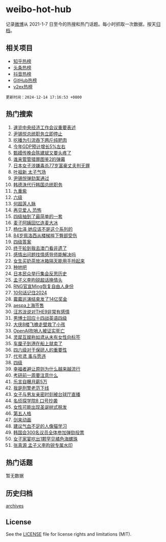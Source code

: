 # weibo-hot-hub

记录[微博](https://www.weibo.com)从 2021-1-7 日至今的热搜和热门话题。每小时抓取一次数据，按天[归档](archives)。

## 相关项目

- [知乎热榜](https://github.com/lonnyzhang423/zhihu-hot-hub)
- [头条热榜](https://github.com/lonnyzhang423/toutiao-hot-hub)
- [抖音热榜](https://github.com/lonnyzhang423/douyin-hot-hub)
- [GitHub热榜](https://github.com/lonnyzhang423/github-hot-hub)
- [v2ex热榜](https://github.com/lonnyzhang423/v2ex-hot-hub)


`更新时间：2024-12-14 17:16:53 +0800`

## 热门搜索

1. [速览中央经济工作会议重要表述](https://m.weibo.cn/search?containerid=100103type%3D1%26t%3D10%26q%3D%23%E9%80%9F%E8%A7%88%E4%B8%AD%E5%A4%AE%E7%BB%8F%E6%B5%8E%E5%B7%A5%E4%BD%9C%E4%BC%9A%E8%AE%AE%E9%87%8D%E8%A6%81%E8%A1%A8%E8%BF%B0%23&stream_entry_id=51&isnewpage=1&extparam=seat%3D1%26filter_type%3Drealtimehot%26stream_entry_id%3D51%26c_type%3D51%26dgr%3D0%26pos%3D0%26cate%3D10103%26q%3D%2523%25E9%2580%259F%25E8%25A7%2588%25E4%25B8%25AD%25E5%25A4%25AE%25E7%25BB%258F%25E6%25B5%258E%25E5%25B7%25A5%25E4%25BD%259C%25E4%25BC%259A%25E8%25AE%25AE%25E9%2587%258D%25E8%25A6%2581%25E8%25A1%25A8%25E8%25BF%25B0%2523%26display_time%3D1734167812%26pre_seqid%3D173416781209002164004105)
1. [尹锡悦总统职务立即停止](https://m.weibo.cn/search?containerid=100103type%3D1%26t%3D10%26q%3D%23%E5%B0%B9%E9%94%A1%E6%82%A6%E6%80%BB%E7%BB%9F%E8%81%8C%E5%8A%A1%E7%AB%8B%E5%8D%B3%E5%81%9C%E6%AD%A2%23&stream_entry_id=31&isnewpage=1&extparam=seat%3D1%26band_rank%3D1%26c_type%3D31%26dgr%3D0%26pos%3D0%26cate%3D5001%26stream_entry_id%3D31%26realpos%3D1%26q%3D%2523%25E5%25B0%25B9%25E9%2594%25A1%25E6%2582%25A6%25E6%2580%25BB%25E7%25BB%259F%25E8%2581%258C%25E5%258A%25A1%25E7%25AB%258B%25E5%258D%25B3%25E5%2581%259C%25E6%25AD%25A2%2523%26lcate%3D5001%26filter_type%3Drealtimehot%26flag%3D1%26display_time%3D1734167812%26pre_seqid%3D173416781209002164004105)
1. [吃播为引流吞下两斤纯肥肉](https://m.weibo.cn/search?containerid=100103type%3D1%26t%3D10%26q%3D%23%E5%90%83%E6%92%AD%E4%B8%BA%E5%BC%95%E6%B5%81%E5%90%9E%E4%B8%8B%E4%B8%A4%E6%96%A4%E7%BA%AF%E8%82%A5%E8%82%89%23&stream_entry_id=31&isnewpage=1&extparam=seat%3D1%26band_rank%3D2%26c_type%3D31%26dgr%3D0%26pos%3D1%26cate%3D5001%26stream_entry_id%3D31%26realpos%3D2%26q%3D%2523%25E5%2590%2583%25E6%2592%25AD%25E4%25B8%25BA%25E5%25BC%2595%25E6%25B5%2581%25E5%2590%259E%25E4%25B8%258B%25E4%25B8%25A4%25E6%2596%25A4%25E7%25BA%25AF%25E8%2582%25A5%25E8%2582%2589%2523%26lcate%3D5001%26filter_type%3Drealtimehot%26flag%3D2%26display_time%3D1734167812%26pre_seqid%3D173416781209002164004105)
1. [今年GDP预计增长5%左右](https://m.weibo.cn/search?containerid=100103type%3D1%26t%3D10%26q%3D%23%E4%BB%8A%E5%B9%B4GDP%E9%A2%84%E8%AE%A1%E5%A2%9E%E9%95%BF5%25%E5%B7%A6%E5%8F%B3%23&stream_entry_id=31&isnewpage=1&extparam=seat%3D1%26band_rank%3D3%26c_type%3D31%26dgr%3D0%26pos%3D2%26cate%3D5001%26stream_entry_id%3D31%26realpos%3D3%26q%3D%2523%25E4%25BB%258A%25E5%25B9%25B4GDP%25E9%25A2%2584%25E8%25AE%25A1%25E5%25A2%259E%25E9%2595%25BF5%2525%25E5%25B7%25A6%25E5%258F%25B3%2523%26lcate%3D5001%26filter_type%3Drealtimehot%26flag%3D1%26display_time%3D1734167812%26pre_seqid%3D173416781209002164004105)
1. [甄嬛传晚会陈建斌又要头疼了](https://m.weibo.cn/search?containerid=100103type%3D1%26t%3D10%26q%3D%E7%94%84%E5%AC%9B%E4%BC%A0%E6%99%9A%E4%BC%9A%E9%99%88%E5%BB%BA%E6%96%8C%E5%8F%88%E8%A6%81%E5%A4%B4%E7%96%BC%E4%BA%86&stream_entry_id=31&isnewpage=1&extparam=seat%3D1%26band_rank%3D4%26c_type%3D31%26dgr%3D0%26pos%3D3%26cate%3D5001%26stream_entry_id%3D31%26realpos%3D4%26q%3D%25E7%2594%2584%25E5%25AC%259B%25E4%25BC%25A0%25E6%2599%259A%25E4%25BC%259A%25E9%2599%2588%25E5%25BB%25BA%25E6%2596%258C%25E5%258F%2588%25E8%25A6%2581%25E5%25A4%25B4%25E7%2596%25BC%25E4%25BA%2586%26lcate%3D5001%26filter_type%3Drealtimehot%26flag%3D1%26display_time%3D1734167812%26pre_seqid%3D173416781209002164004105)
1. [谁来管管猎罪图鉴2的弹幕](https://m.weibo.cn/search?containerid=100103type%3D1%26t%3D10%26q%3D%E8%B0%81%E6%9D%A5%E7%AE%A1%E7%AE%A1%E7%8C%8E%E7%BD%AA%E5%9B%BE%E9%89%B42%E7%9A%84%E5%BC%B9%E5%B9%95&stream_entry_id=31&isnewpage=1&extparam=seat%3D1%26band_rank%3D5%26c_type%3D31%26dgr%3D0%26pos%3D4%26cate%3D5001%26stream_entry_id%3D31%26realpos%3D5%26q%3D%25E8%25B0%2581%25E6%259D%25A5%25E7%25AE%25A1%25E7%25AE%25A1%25E7%258C%258E%25E7%25BD%25AA%25E5%259B%25BE%25E9%2589%25B42%25E7%259A%2584%25E5%25BC%25B9%25E5%25B9%2595%26lcate%3D5001%26filter_type%3Drealtimehot%26flag%3D0%26display_time%3D1734167812%26pre_seqid%3D173416781209002164004105)
1. [日本女子涉嫌毒杀77岁富豪丈夫判无罪](https://m.weibo.cn/search?containerid=100103type%3D1%26t%3D10%26q%3D%23%E6%97%A5%E6%9C%AC%E5%A5%B3%E5%AD%90%E6%B6%89%E5%AB%8C%E6%AF%92%E6%9D%8077%E5%B2%81%E5%AF%8C%E8%B1%AA%E4%B8%88%E5%A4%AB%E5%88%A4%E6%97%A0%E7%BD%AA%23&stream_entry_id=31&isnewpage=1&extparam=seat%3D1%26band_rank%3D6%26c_type%3D31%26dgr%3D0%26pos%3D5%26cate%3D5001%26stream_entry_id%3D31%26realpos%3D6%26q%3D%2523%25E6%2597%25A5%25E6%259C%25AC%25E5%25A5%25B3%25E5%25AD%2590%25E6%25B6%2589%25E5%25AB%258C%25E6%25AF%2592%25E6%259D%258077%25E5%25B2%2581%25E5%25AF%258C%25E8%25B1%25AA%25E4%25B8%2588%25E5%25A4%25AB%25E5%2588%25A4%25E6%2597%25A0%25E7%25BD%25AA%2523%26lcate%3D5001%26filter_type%3Drealtimehot%26flag%3D0%26display_time%3D1734167812%26pre_seqid%3D173416781209002164004105)
1. [叶祖新 太子气场](https://m.weibo.cn/search?containerid=100103type%3D1%26t%3D10%26q%3D%E5%8F%B6%E7%A5%96%E6%96%B0+%E5%A4%AA%E5%AD%90%E6%B0%94%E5%9C%BA&stream_entry_id=31&isnewpage=1&extparam=seat%3D1%26band_rank%3D7%26c_type%3D31%26dgr%3D0%26pos%3D6%26cate%3D5001%26stream_entry_id%3D31%26realpos%3D7%26q%3D%25E5%258F%25B6%25E7%25A5%2596%25E6%2596%25B0%2520%25E5%25A4%25AA%25E5%25AD%2590%25E6%25B0%2594%25E5%259C%25BA%26lcate%3D5001%26filter_type%3Drealtimehot%26flag%3D1%26display_time%3D1734167812%26pre_seqid%3D173416781209002164004105)
1. [尹锡悦弹劾案通过](https://m.weibo.cn/search?containerid=100103type%3D1%26t%3D10%26q%3D%23%E5%B0%B9%E9%94%A1%E6%82%A6%E5%BC%B9%E5%8A%BE%E6%A1%88%E9%80%9A%E8%BF%87%23&stream_entry_id=31&isnewpage=1&extparam=seat%3D1%26band_rank%3D8%26c_type%3D31%26dgr%3D0%26pos%3D7%26cate%3D5001%26stream_entry_id%3D31%26realpos%3D8%26q%3D%2523%25E5%25B0%25B9%25E9%2594%25A1%25E6%2582%25A6%25E5%25BC%25B9%25E5%258A%25BE%25E6%25A1%2588%25E9%2580%259A%25E8%25BF%2587%2523%26lcate%3D5001%26filter_type%3Drealtimehot%26flag%3D1%26display_time%3D1734167812%26pre_seqid%3D173416781209002164004105)
1. [韩德洙代行韩国总统职务](https://m.weibo.cn/search?containerid=100103type%3D1%26t%3D10%26q%3D%23%E9%9F%A9%E5%BE%B7%E6%B4%99%E4%BB%A3%E8%A1%8C%E9%9F%A9%E5%9B%BD%E6%80%BB%E7%BB%9F%E8%81%8C%E5%8A%A1%23&stream_entry_id=31&isnewpage=1&extparam=seat%3D1%26band_rank%3D9%26c_type%3D31%26dgr%3D0%26pos%3D8%26cate%3D5001%26stream_entry_id%3D31%26realpos%3D9%26q%3D%2523%25E9%259F%25A9%25E5%25BE%25B7%25E6%25B4%2599%25E4%25BB%25A3%25E8%25A1%258C%25E9%259F%25A9%25E5%259B%25BD%25E6%2580%25BB%25E7%25BB%259F%25E8%2581%258C%25E5%258A%25A1%2523%26lcate%3D5001%26filter_type%3Drealtimehot%26flag%3D1%26display_time%3D1734167812%26pre_seqid%3D173416781209002164004105)
1. [九重紫](https://m.weibo.cn/search?containerid=100103type%3D1%26t%3D10%26q%3D%E4%B9%9D%E9%87%8D%E7%B4%AB&stream_entry_id=31&isnewpage=1&extparam=seat%3D1%26band_rank%3D10%26c_type%3D31%26dgr%3D0%26pos%3D9%26cate%3D5001%26stream_entry_id%3D31%26realpos%3D10%26q%3D%25E4%25B9%259D%25E9%2587%258D%25E7%25B4%25AB%26lcate%3D5001%26filter_type%3Drealtimehot%26flag%3D1%26display_time%3D1734167812%26pre_seqid%3D173416781209002164004105)
1. [六级](https://m.weibo.cn/search?containerid=100103type%3D1%26t%3D10%26q%3D%E5%85%AD%E7%BA%A7&stream_entry_id=31&isnewpage=1&extparam=seat%3D1%26band_rank%3D11%26c_type%3D31%26dgr%3D0%26pos%3D10%26cate%3D5001%26stream_entry_id%3D31%26realpos%3D11%26q%3D%25E5%2585%25AD%25E7%25BA%25A7%26lcate%3D5001%26filter_type%3Drealtimehot%26flag%3D0%26display_time%3D1734167812%26pre_seqid%3D173416781209002164004105)
1. [何超莲人脉](https://m.weibo.cn/search?containerid=100103type%3D1%26t%3D10%26q%3D%23%E4%BD%95%E8%B6%85%E8%8E%B2%E4%BA%BA%E8%84%89%23&stream_entry_id=31&isnewpage=1&extparam=seat%3D1%26band_rank%3D12%26c_type%3D31%26dgr%3D0%26pos%3D11%26cate%3D5001%26stream_entry_id%3D31%26realpos%3D12%26q%3D%2523%25E4%25BD%2595%25E8%25B6%2585%25E8%258E%25B2%25E4%25BA%25BA%25E8%2584%2589%2523%26lcate%3D5001%26filter_type%3Drealtimehot%26flag%3D1%26display_time%3D1734167812%26pre_seqid%3D173416781209002164004105)
1. [再见爱人 恐怖](https://m.weibo.cn/search?containerid=100103type%3D1%26t%3D10%26q%3D%E5%86%8D%E8%A7%81%E7%88%B1%E4%BA%BA+%E6%81%90%E6%80%96&stream_entry_id=31&isnewpage=1&extparam=seat%3D1%26band_rank%3D13%26c_type%3D31%26dgr%3D0%26pos%3D12%26cate%3D5001%26stream_entry_id%3D31%26realpos%3D13%26q%3D%25E5%2586%258D%25E8%25A7%2581%25E7%2588%25B1%25E4%25BA%25BA%2520%25E6%2581%2590%25E6%2580%2596%26lcate%3D5001%26filter_type%3Drealtimehot%26flag%3D2%26display_time%3D1734167812%26pre_seqid%3D173416781209002164004105)
1. [四级抽到了最简单的一套](https://m.weibo.cn/search?containerid=100103type%3D1%26t%3D10%26q%3D%23%E5%9B%9B%E7%BA%A7%E6%8A%BD%E5%88%B0%E4%BA%86%E6%9C%80%E7%AE%80%E5%8D%95%E7%9A%84%E4%B8%80%E5%A5%97%23&stream_entry_id=31&isnewpage=1&extparam=seat%3D1%26band_rank%3D14%26c_type%3D31%26dgr%3D0%26pos%3D13%26cate%3D5001%26stream_entry_id%3D31%26realpos%3D14%26q%3D%2523%25E5%259B%259B%25E7%25BA%25A7%25E6%258A%25BD%25E5%2588%25B0%25E4%25BA%2586%25E6%259C%2580%25E7%25AE%2580%25E5%258D%2595%25E7%259A%2584%25E4%25B8%2580%25E5%25A5%2597%2523%26lcate%3D5001%26filter_type%3Drealtimehot%26flag%3D0%26display_time%3D1734167812%26pre_seqid%3D173416781209002164004105)
1. [麦子阿姨回忆连麦大冰](https://m.weibo.cn/search?containerid=100103type%3D1%26t%3D10%26q%3D%23%E9%BA%A6%E5%AD%90%E9%98%BF%E5%A7%A8%E5%9B%9E%E5%BF%86%E8%BF%9E%E9%BA%A6%E5%A4%A7%E5%86%B0%23&stream_entry_id=31&isnewpage=1&extparam=seat%3D1%26band_rank%3D15%26c_type%3D31%26dgr%3D0%26pos%3D14%26cate%3D5001%26stream_entry_id%3D31%26realpos%3D15%26q%3D%2523%25E9%25BA%25A6%25E5%25AD%2590%25E9%2598%25BF%25E5%25A7%25A8%25E5%259B%259E%25E5%25BF%2586%25E8%25BF%259E%25E9%25BA%25A6%25E5%25A4%25A7%25E5%2586%25B0%2523%26lcate%3D5001%26filter_type%3Drealtimehot%26flag%3D1%26display_time%3D1734167812%26pre_seqid%3D173416781209002164004105)
1. [杨仕泽 她应该不是这个系列的](https://m.weibo.cn/search?containerid=100103type%3D1%26t%3D10%26q%3D%E6%9D%A8%E4%BB%95%E6%B3%BD+%E5%A5%B9%E5%BA%94%E8%AF%A5%E4%B8%8D%E6%98%AF%E8%BF%99%E4%B8%AA%E7%B3%BB%E5%88%97%E7%9A%84&stream_entry_id=31&isnewpage=1&extparam=seat%3D1%26band_rank%3D16%26c_type%3D31%26dgr%3D0%26pos%3D15%26cate%3D5001%26stream_entry_id%3D31%26realpos%3D16%26q%3D%25E6%259D%25A8%25E4%25BB%2595%25E6%25B3%25BD%2520%25E5%25A5%25B9%25E5%25BA%2594%25E8%25AF%25A5%25E4%25B8%258D%25E6%2598%25AF%25E8%25BF%2599%25E4%25B8%25AA%25E7%25B3%25BB%25E5%2588%2597%25E7%259A%2584%26lcate%3D5001%26filter_type%3Drealtimehot%26flag%3D1%26display_time%3D1734167812%26pre_seqid%3D173416781209002164004105)
1. [84岁佩洛西从楼梯摔下臀部受伤](https://m.weibo.cn/search?containerid=100103type%3D1%26t%3D10%26q%3D%2384%E5%B2%81%E4%BD%A9%E6%B4%9B%E8%A5%BF%E4%BB%8E%E6%A5%BC%E6%A2%AF%E6%91%94%E4%B8%8B%E8%87%80%E9%83%A8%E5%8F%97%E4%BC%A4%23&stream_entry_id=31&isnewpage=1&extparam=seat%3D1%26band_rank%3D17%26c_type%3D31%26dgr%3D0%26pos%3D16%26cate%3D5001%26stream_entry_id%3D31%26realpos%3D17%26q%3D%252384%25E5%25B2%2581%25E4%25BD%25A9%25E6%25B4%259B%25E8%25A5%25BF%25E4%25BB%258E%25E6%25A5%25BC%25E6%25A2%25AF%25E6%2591%2594%25E4%25B8%258B%25E8%2587%2580%25E9%2583%25A8%25E5%258F%2597%25E4%25BC%25A4%2523%26lcate%3D5001%26filter_type%3Drealtimehot%26flag%3D2%26display_time%3D1734167812%26pre_seqid%3D173416781209002164004105)
1. [四级答案](https://m.weibo.cn/search?containerid=100103type%3D1%26t%3D10%26q%3D%E5%9B%9B%E7%BA%A7%E7%AD%94%E6%A1%88&stream_entry_id=31&isnewpage=1&extparam=seat%3D1%26band_rank%3D18%26c_type%3D31%26dgr%3D0%26pos%3D17%26cate%3D5001%26stream_entry_id%3D31%26realpos%3D18%26q%3D%25E5%259B%259B%25E7%25BA%25A7%25E7%25AD%2594%25E6%25A1%2588%26lcate%3D5001%26filter_type%3Drealtimehot%26flag%3D0%26display_time%3D1734167812%26pre_seqid%3D173416781209002164004105)
1. [终于轮到我去澳门看非遗了](https://m.weibo.cn/search?containerid=100103type%3D1%26t%3D10%26q%3D%23%E7%BB%88%E4%BA%8E%E8%BD%AE%E5%88%B0%E6%88%91%E5%8E%BB%E6%BE%B3%E9%97%A8%E7%9C%8B%E9%9D%9E%E9%81%97%E4%BA%86%23&stream_entry_id=31&isnewpage=1&extparam=seat%3D1%26band_rank%3D19%26c_type%3D31%26dgr%3D0%26pos%3D18%26cate%3D5001%26stream_entry_id%3D31%26flag%3D0%26q%3D%2523%25E7%25BB%2588%25E4%25BA%258E%25E8%25BD%25AE%25E5%2588%25B0%25E6%2588%2591%25E5%258E%25BB%25E6%25BE%25B3%25E9%2597%25A8%25E7%259C%258B%25E9%259D%259E%25E9%2581%2597%25E4%25BA%2586%2523%26filter_type%3Drealtimehot%26lcate%3D5001%26adid%3D268028%26realpos%3D19%26display_time%3D1734167812%26pre_seqid%3D173416781209002164004105)
1. [感情出问题找情感导师能解决吗](https://m.weibo.cn/search?containerid=100103type%3D1%26t%3D10%26q%3D%23%E6%84%9F%E6%83%85%E5%87%BA%E9%97%AE%E9%A2%98%E6%89%BE%E6%83%85%E6%84%9F%E5%AF%BC%E5%B8%88%E8%83%BD%E8%A7%A3%E5%86%B3%E5%90%97%23&stream_entry_id=31&isnewpage=1&extparam=seat%3D1%26band_rank%3D20%26c_type%3D31%26dgr%3D0%26pos%3D19%26cate%3D5001%26stream_entry_id%3D31%26realpos%3D20%26q%3D%2523%25E6%2584%259F%25E6%2583%2585%25E5%2587%25BA%25E9%2597%25AE%25E9%25A2%2598%25E6%2589%25BE%25E6%2583%2585%25E6%2584%259F%25E5%25AF%25BC%25E5%25B8%2588%25E8%2583%25BD%25E8%25A7%25A3%25E5%2586%25B3%25E5%2590%2597%2523%26lcate%3D5001%26filter_type%3Drealtimehot%26flag%3D1%26display_time%3D1734167812%26pre_seqid%3D173416781209002164004105)
1. [女生买奶茶放冰箱隔天能用手拎起来](https://m.weibo.cn/search?containerid=100103type%3D1%26t%3D10%26q%3D%23%E5%A5%B3%E7%94%9F%E4%B9%B0%E5%A5%B6%E8%8C%B6%E6%94%BE%E5%86%B0%E7%AE%B1%E9%9A%94%E5%A4%A9%E8%83%BD%E7%94%A8%E6%89%8B%E6%8B%8E%E8%B5%B7%E6%9D%A5%23&stream_entry_id=31&isnewpage=1&extparam=seat%3D1%26band_rank%3D21%26c_type%3D31%26dgr%3D0%26pos%3D20%26cate%3D5001%26stream_entry_id%3D31%26realpos%3D21%26q%3D%2523%25E5%25A5%25B3%25E7%2594%259F%25E4%25B9%25B0%25E5%25A5%25B6%25E8%258C%25B6%25E6%2594%25BE%25E5%2586%25B0%25E7%25AE%25B1%25E9%259A%2594%25E5%25A4%25A9%25E8%2583%25BD%25E7%2594%25A8%25E6%2589%258B%25E6%258B%258E%25E8%25B5%25B7%25E6%259D%25A5%2523%26lcate%3D5001%26filter_type%3Drealtimehot%26flag%3D1%26display_time%3D1734167812%26pre_seqid%3D173416781209002164004105)
1. [种地吧](https://m.weibo.cn/search?containerid=100103type%3D1%26t%3D10%26q%3D%E7%A7%8D%E5%9C%B0%E5%90%A7&stream_entry_id=31&isnewpage=1&extparam=seat%3D1%26band_rank%3D22%26c_type%3D31%26dgr%3D0%26pos%3D21%26cate%3D5001%26stream_entry_id%3D31%26realpos%3D22%26q%3D%25E7%25A7%258D%25E5%259C%25B0%25E5%2590%25A7%26lcate%3D5001%26filter_type%3Drealtimehot%26flag%3D0%26display_time%3D1734167812%26pre_seqid%3D173416781209002164004105)
1. [日本民众举行集会反思历史](https://m.weibo.cn/search?containerid=100103type%3D1%26t%3D10%26q%3D%23%E6%97%A5%E6%9C%AC%E6%B0%91%E4%BC%97%E4%B8%BE%E8%A1%8C%E9%9B%86%E4%BC%9A%E5%8F%8D%E6%80%9D%E5%8E%86%E5%8F%B2%23&stream_entry_id=31&isnewpage=1&extparam=seat%3D1%26band_rank%3D23%26c_type%3D31%26dgr%3D0%26pos%3D22%26cate%3D5001%26stream_entry_id%3D31%26realpos%3D23%26q%3D%2523%25E6%2597%25A5%25E6%259C%25AC%25E6%25B0%2591%25E4%25BC%2597%25E4%25B8%25BE%25E8%25A1%258C%25E9%259B%2586%25E4%25BC%259A%25E5%258F%258D%25E6%2580%259D%25E5%258E%2586%25E5%258F%25B2%2523%26lcate%3D5001%26filter_type%3Drealtimehot%26flag%3D1%26display_time%3D1734167812%26pre_seqid%3D173416781209002164004105)
1. [孟子义李昀锐超话换情头](https://m.weibo.cn/search?containerid=100103type%3D1%26t%3D10%26q%3D%23%E5%AD%9F%E5%AD%90%E4%B9%89%E6%9D%8E%E6%98%80%E9%94%90%E8%B6%85%E8%AF%9D%E6%8D%A2%E6%83%85%E5%A4%B4%23&stream_entry_id=31&isnewpage=1&extparam=seat%3D1%26band_rank%3D24%26c_type%3D31%26dgr%3D0%26pos%3D23%26cate%3D5001%26stream_entry_id%3D31%26realpos%3D24%26q%3D%2523%25E5%25AD%259F%25E5%25AD%2590%25E4%25B9%2589%25E6%259D%258E%25E6%2598%2580%25E9%2594%2590%25E8%25B6%2585%25E8%25AF%259D%25E6%258D%25A2%25E6%2583%2585%25E5%25A4%25B4%2523%26lcate%3D5001%26filter_type%3Drealtimehot%26flag%3D0%26display_time%3D1734167812%26pre_seqid%3D173416781209002164004105)
1. [RNG官宣Ming恢复自由人身份](https://m.weibo.cn/search?containerid=100103type%3D1%26t%3D10%26q%3D%23RNG%E5%AE%98%E5%AE%A3Ming%E6%81%A2%E5%A4%8D%E8%87%AA%E7%94%B1%E4%BA%BA%E8%BA%AB%E4%BB%BD%23&stream_entry_id=31&isnewpage=1&extparam=seat%3D1%26band_rank%3D25%26c_type%3D31%26dgr%3D0%26pos%3D24%26cate%3D5001%26stream_entry_id%3D31%26realpos%3D25%26q%3D%2523RNG%25E5%25AE%2598%25E5%25AE%25A3Ming%25E6%2581%25A2%25E5%25A4%258D%25E8%2587%25AA%25E7%2594%25B1%25E4%25BA%25BA%25E8%25BA%25AB%25E4%25BB%25BD%2523%26lcate%3D5001%26filter_type%3Drealtimehot%26flag%3D0%26display_time%3D1734167812%26pre_seqid%3D173416781209002164004105)
1. [10句话记住2024](https://m.weibo.cn/search?containerid=100103type%3D1%26t%3D10%26q%3D%2310%E5%8F%A5%E8%AF%9D%E8%AE%B0%E4%BD%8F2024%23&stream_entry_id=31&isnewpage=1&extparam=seat%3D1%26band_rank%3D26%26c_type%3D31%26dgr%3D0%26pos%3D25%26cate%3D5001%26stream_entry_id%3D31%26realpos%3D26%26q%3D%252310%25E5%258F%25A5%25E8%25AF%259D%25E8%25AE%25B0%25E4%25BD%258F2024%2523%26lcate%3D5001%26filter_type%3Drealtimehot%26flag%3D0%26display_time%3D1734167812%26pre_seqid%3D173416781209002164004105)
1. [霉霉巡演结束发了14亿奖金](https://m.weibo.cn/search?containerid=100103type%3D1%26t%3D10%26q%3D%23%E9%9C%89%E9%9C%89%E5%B7%A1%E6%BC%94%E7%BB%93%E6%9D%9F%E5%8F%91%E4%BA%8614%E4%BA%BF%E5%A5%96%E9%87%91%23&stream_entry_id=31&isnewpage=1&extparam=seat%3D1%26band_rank%3D27%26c_type%3D31%26dgr%3D0%26pos%3D26%26cate%3D5001%26stream_entry_id%3D31%26realpos%3D27%26q%3D%2523%25E9%259C%2589%25E9%259C%2589%25E5%25B7%25A1%25E6%25BC%2594%25E7%25BB%2593%25E6%259D%259F%25E5%258F%2591%25E4%25BA%258614%25E4%25BA%25BF%25E5%25A5%2596%25E9%2587%2591%2523%26lcate%3D5001%26filter_type%3Drealtimehot%26flag%3D0%26display_time%3D1734167812%26pre_seqid%3D173416781209002164004105)
1. [aespa上海签售](https://m.weibo.cn/search?containerid=100103type%3D1%26t%3D10%26q%3Daespa%E4%B8%8A%E6%B5%B7%E7%AD%BE%E5%94%AE&stream_entry_id=31&isnewpage=1&extparam=seat%3D1%26band_rank%3D28%26c_type%3D31%26dgr%3D0%26pos%3D27%26cate%3D5001%26stream_entry_id%3D31%26realpos%3D28%26q%3Daespa%25E4%25B8%258A%25E6%25B5%25B7%25E7%25AD%25BE%25E5%2594%25AE%26lcate%3D5001%26filter_type%3Drealtimehot%26flag%3D1%26display_time%3D1734167812%26pre_seqid%3D173416781209002164004105)
1. [汪苏泷说对THE9非常有感情](https://m.weibo.cn/search?containerid=100103type%3D1%26t%3D10%26q%3D%E6%B1%AA%E8%8B%8F%E6%B3%B7%E8%AF%B4%E5%AF%B9THE9%E9%9D%9E%E5%B8%B8%E6%9C%89%E6%84%9F%E6%83%85&stream_entry_id=31&isnewpage=1&extparam=seat%3D1%26band_rank%3D29%26c_type%3D31%26dgr%3D0%26pos%3D28%26cate%3D5001%26stream_entry_id%3D31%26realpos%3D29%26q%3D%25E6%25B1%25AA%25E8%258B%258F%25E6%25B3%25B7%25E8%25AF%25B4%25E5%25AF%25B9THE9%25E9%259D%259E%25E5%25B8%25B8%25E6%259C%2589%25E6%2584%259F%25E6%2583%2585%26lcate%3D5001%26filter_type%3Drealtimehot%26flag%3D1%26display_time%3D1734167812%26pre_seqid%3D173416781209002164004105)
1. [男博士回应十四战英语四级](https://m.weibo.cn/search?containerid=100103type%3D1%26t%3D10%26q%3D%23%E7%94%B7%E5%8D%9A%E5%A3%AB%E5%9B%9E%E5%BA%94%E5%8D%81%E5%9B%9B%E6%88%98%E8%8B%B1%E8%AF%AD%E5%9B%9B%E7%BA%A7%23&stream_entry_id=31&isnewpage=1&extparam=seat%3D1%26band_rank%3D30%26c_type%3D31%26dgr%3D0%26pos%3D29%26cate%3D5001%26stream_entry_id%3D31%26realpos%3D30%26q%3D%2523%25E7%2594%25B7%25E5%258D%259A%25E5%25A3%25AB%25E5%259B%259E%25E5%25BA%2594%25E5%258D%2581%25E5%259B%259B%25E6%2588%2598%25E8%258B%25B1%25E8%25AF%25AD%25E5%259B%259B%25E7%25BA%25A7%2523%26lcate%3D5001%26filter_type%3Drealtimehot%26flag%3D1%26display_time%3D1734167812%26pre_seqid%3D173416781209002164004105)
1. [大侠8楼飞檐走壁救了小孩](https://m.weibo.cn/search?containerid=100103type%3D1%26t%3D10%26q%3D%23%E5%A4%A7%E4%BE%A08%E6%A5%BC%E9%A3%9E%E6%AA%90%E8%B5%B0%E5%A3%81%E6%95%91%E4%BA%86%E5%B0%8F%E5%AD%A9%23&stream_entry_id=31&isnewpage=1&extparam=seat%3D1%26band_rank%3D31%26c_type%3D31%26dgr%3D0%26pos%3D30%26cate%3D5001%26stream_entry_id%3D31%26realpos%3D31%26q%3D%2523%25E5%25A4%25A7%25E4%25BE%25A08%25E6%25A5%25BC%25E9%25A3%259E%25E6%25AA%2590%25E8%25B5%25B0%25E5%25A3%2581%25E6%2595%2591%25E4%25BA%2586%25E5%25B0%258F%25E5%25AD%25A9%2523%26lcate%3D5001%26filter_type%3Drealtimehot%26flag%3D32768%26display_time%3D1734167812%26pre_seqid%3D173416781209002164004105)
1. [OpenAI吹哨人被证实死亡](https://m.weibo.cn/search?containerid=100103type%3D1%26t%3D10%26q%3D%23OpenAI%E5%90%B9%E5%93%A8%E4%BA%BA%E8%A2%AB%E8%AF%81%E5%AE%9E%E6%AD%BB%E4%BA%A1%23&stream_entry_id=31&isnewpage=1&extparam=seat%3D1%26band_rank%3D32%26c_type%3D31%26dgr%3D0%26pos%3D31%26cate%3D5001%26stream_entry_id%3D31%26realpos%3D32%26q%3D%2523OpenAI%25E5%2590%25B9%25E5%2593%25A8%25E4%25BA%25BA%25E8%25A2%25AB%25E8%25AF%2581%25E5%25AE%259E%25E6%25AD%25BB%25E4%25BA%25A1%2523%26lcate%3D5001%26filter_type%3Drealtimehot%26flag%3D1%26display_time%3D1734167812%26pre_seqid%3D173416781209002164004105)
1. [灵犀互娱称如鸢从未有女性向标签](https://m.weibo.cn/search?containerid=100103type%3D1%26t%3D10%26q%3D%23%E7%81%B5%E7%8A%80%E4%BA%92%E5%A8%B1%E7%A7%B0%E5%A6%82%E9%B8%A2%E4%BB%8E%E6%9C%AA%E6%9C%89%E5%A5%B3%E6%80%A7%E5%90%91%E6%A0%87%E7%AD%BE%23&stream_entry_id=31&isnewpage=1&extparam=seat%3D1%26band_rank%3D33%26c_type%3D31%26dgr%3D0%26pos%3D32%26cate%3D5001%26stream_entry_id%3D31%26realpos%3D33%26q%3D%2523%25E7%2581%25B5%25E7%258A%2580%25E4%25BA%2592%25E5%25A8%25B1%25E7%25A7%25B0%25E5%25A6%2582%25E9%25B8%25A2%25E4%25BB%258E%25E6%259C%25AA%25E6%259C%2589%25E5%25A5%25B3%25E6%2580%25A7%25E5%2590%2591%25E6%25A0%2587%25E7%25AD%25BE%2523%26lcate%3D5001%26filter_type%3Drealtimehot%26flag%3D0%26display_time%3D1734167812%26pre_seqid%3D173416781209002164004105)
1. [车厘子到港在船上就卖了](https://m.weibo.cn/search?containerid=100103type%3D1%26t%3D10%26q%3D%23%E8%BD%A6%E5%8E%98%E5%AD%90%E5%88%B0%E6%B8%AF%E5%9C%A8%E8%88%B9%E4%B8%8A%E5%B0%B1%E5%8D%96%E4%BA%86%23&stream_entry_id=31&isnewpage=1&extparam=seat%3D1%26band_rank%3D34%26c_type%3D31%26dgr%3D0%26pos%3D33%26cate%3D5001%26stream_entry_id%3D31%26realpos%3D34%26q%3D%2523%25E8%25BD%25A6%25E5%258E%2598%25E5%25AD%2590%25E5%2588%25B0%25E6%25B8%25AF%25E5%259C%25A8%25E8%2588%25B9%25E4%25B8%258A%25E5%25B0%25B1%25E5%258D%2596%25E4%25BA%2586%2523%26lcate%3D5001%26filter_type%3Drealtimehot%26flag%3D1%26display_time%3D1734167812%26pre_seqid%3D173416781209002164004105)
1. [四六级对于保研人的重要性](https://m.weibo.cn/search?containerid=100103type%3D1%26t%3D10%26q%3D%E5%9B%9B%E5%85%AD%E7%BA%A7%E5%AF%B9%E4%BA%8E%E4%BF%9D%E7%A0%94%E4%BA%BA%E7%9A%84%E9%87%8D%E8%A6%81%E6%80%A7&stream_entry_id=31&isnewpage=1&extparam=seat%3D1%26band_rank%3D35%26c_type%3D31%26dgr%3D0%26pos%3D34%26cate%3D5001%26stream_entry_id%3D31%26realpos%3D35%26q%3D%25E5%259B%259B%25E5%2585%25AD%25E7%25BA%25A7%25E5%25AF%25B9%25E4%25BA%258E%25E4%25BF%259D%25E7%25A0%2594%25E4%25BA%25BA%25E7%259A%2584%25E9%2587%258D%25E8%25A6%2581%25E6%2580%25A7%26lcate%3D5001%26filter_type%3Drealtimehot%26flag%3D1%26display_time%3D1734167812%26pre_seqid%3D173416781209002164004105)
1. [代号鸢 事与愿违](https://m.weibo.cn/search?containerid=100103type%3D1%26t%3D10%26q%3D%E4%BB%A3%E5%8F%B7%E9%B8%A2+%E4%BA%8B%E4%B8%8E%E6%84%BF%E8%BF%9D&stream_entry_id=31&isnewpage=1&extparam=seat%3D1%26band_rank%3D36%26c_type%3D31%26dgr%3D0%26pos%3D35%26cate%3D5001%26stream_entry_id%3D31%26realpos%3D36%26q%3D%25E4%25BB%25A3%25E5%258F%25B7%25E9%25B8%25A2%2520%25E4%25BA%258B%25E4%25B8%258E%25E6%2584%25BF%25E8%25BF%259D%26lcate%3D5001%26filter_type%3Drealtimehot%26flag%3D1%26display_time%3D1734167812%26pre_seqid%3D173416781209002164004105)
1. [四级](https://m.weibo.cn/search?containerid=100103type%3D1%26t%3D10%26q%3D%E5%9B%9B%E7%BA%A7&stream_entry_id=31&isnewpage=1&extparam=seat%3D1%26band_rank%3D37%26c_type%3D31%26dgr%3D0%26pos%3D36%26cate%3D5001%26stream_entry_id%3D31%26realpos%3D37%26q%3D%25E5%259B%259B%25E7%25BA%25A7%26lcate%3D5001%26filter_type%3Drealtimehot%26flag%3D0%26display_time%3D1734167812%26pre_seqid%3D173416781209002164004105)
1. [幸福者避让原则为什么越来越流行](https://m.weibo.cn/search?containerid=100103type%3D1%26t%3D10%26q%3D%23%E5%B9%B8%E7%A6%8F%E8%80%85%E9%81%BF%E8%AE%A9%E5%8E%9F%E5%88%99%E4%B8%BA%E4%BB%80%E4%B9%88%E8%B6%8A%E6%9D%A5%E8%B6%8A%E6%B5%81%E8%A1%8C%23&stream_entry_id=31&isnewpage=1&extparam=seat%3D1%26band_rank%3D38%26c_type%3D31%26dgr%3D0%26pos%3D37%26cate%3D5001%26stream_entry_id%3D31%26realpos%3D38%26q%3D%2523%25E5%25B9%25B8%25E7%25A6%258F%25E8%2580%2585%25E9%2581%25BF%25E8%25AE%25A9%25E5%258E%259F%25E5%2588%2599%25E4%25B8%25BA%25E4%25BB%2580%25E4%25B9%2588%25E8%25B6%258A%25E6%259D%25A5%25E8%25B6%258A%25E6%25B5%2581%25E8%25A1%258C%2523%26lcate%3D5001%26filter_type%3Drealtimehot%26flag%3D1%26display_time%3D1734167812%26pre_seqid%3D173416781209002164004105)
1. [考研前一周要注意什么](https://m.weibo.cn/search?containerid=100103type%3D1%26t%3D10%26q%3D%E8%80%83%E7%A0%94%E5%89%8D%E4%B8%80%E5%91%A8%E8%A6%81%E6%B3%A8%E6%84%8F%E4%BB%80%E4%B9%88&stream_entry_id=31&isnewpage=1&extparam=seat%3D1%26band_rank%3D39%26c_type%3D31%26dgr%3D0%26pos%3D38%26cate%3D5001%26stream_entry_id%3D31%26realpos%3D39%26q%3D%25E8%2580%2583%25E7%25A0%2594%25E5%2589%258D%25E4%25B8%2580%25E5%2591%25A8%25E8%25A6%2581%25E6%25B3%25A8%25E6%2584%258F%25E4%25BB%2580%25E4%25B9%2588%26lcate%3D5001%26filter_type%3Drealtimehot%26flag%3D1%26display_time%3D1734167812%26pre_seqid%3D173416781209002164004105)
1. [乐言自曝月薪5万](https://m.weibo.cn/search?containerid=100103type%3D1%26t%3D10%26q%3D%23%E4%B9%90%E8%A8%80%E8%87%AA%E6%9B%9D%E6%9C%88%E8%96%AA5%E4%B8%87%23&stream_entry_id=31&isnewpage=1&extparam=seat%3D1%26band_rank%3D40%26c_type%3D31%26dgr%3D0%26pos%3D39%26cate%3D5001%26stream_entry_id%3D31%26realpos%3D40%26q%3D%2523%25E4%25B9%2590%25E8%25A8%2580%25E8%2587%25AA%25E6%259B%259D%25E6%259C%2588%25E8%2596%25AA5%25E4%25B8%2587%2523%26lcate%3D5001%26filter_type%3Drealtimehot%26flag%3D0%26display_time%3D1734167812%26pre_seqid%3D173416781209002164004105)
1. [我是刑警老范下线](https://m.weibo.cn/search?containerid=100103type%3D1%26t%3D10%26q%3D%E6%88%91%E6%98%AF%E5%88%91%E8%AD%A6%E8%80%81%E8%8C%83%E4%B8%8B%E7%BA%BF&stream_entry_id=31&isnewpage=1&extparam=seat%3D1%26band_rank%3D41%26c_type%3D31%26dgr%3D0%26pos%3D40%26cate%3D5001%26stream_entry_id%3D31%26realpos%3D41%26q%3D%25E6%2588%2591%25E6%2598%25AF%25E5%2588%2591%25E8%25AD%25A6%25E8%2580%2581%25E8%258C%2583%25E4%25B8%258B%25E7%25BA%25BF%26lcate%3D5001%26filter_type%3Drealtimehot%26flag%3D1%26display_time%3D1734167812%26pre_seqid%3D173416781209002164004105)
1. [女子与男友亲密时刻被台球厅直播](https://m.weibo.cn/search?containerid=100103type%3D1%26t%3D10%26q%3D%23%E5%A5%B3%E5%AD%90%E4%B8%8E%E7%94%B7%E5%8F%8B%E4%BA%B2%E5%AF%86%E6%97%B6%E5%88%BB%E8%A2%AB%E5%8F%B0%E7%90%83%E5%8E%85%E7%9B%B4%E6%92%AD%23&stream_entry_id=31&isnewpage=1&extparam=seat%3D1%26band_rank%3D42%26c_type%3D31%26dgr%3D0%26pos%3D41%26cate%3D5001%26stream_entry_id%3D31%26realpos%3D42%26q%3D%2523%25E5%25A5%25B3%25E5%25AD%2590%25E4%25B8%258E%25E7%2594%25B7%25E5%258F%258B%25E4%25BA%25B2%25E5%25AF%2586%25E6%2597%25B6%25E5%2588%25BB%25E8%25A2%25AB%25E5%258F%25B0%25E7%2590%2583%25E5%258E%2585%25E7%259B%25B4%25E6%2592%25AD%2523%26lcate%3D5001%26filter_type%3Drealtimehot%26flag%3D1%26display_time%3D1734167812%26pre_seqid%3D173416781209002164004105)
1. [名侦探学院8 口号抄袭](https://m.weibo.cn/search?containerid=100103type%3D1%26t%3D10%26q%3D%E5%90%8D%E4%BE%A6%E6%8E%A2%E5%AD%A6%E9%99%A28+%E5%8F%A3%E5%8F%B7%E6%8A%84%E8%A2%AD&stream_entry_id=31&isnewpage=1&extparam=seat%3D1%26band_rank%3D43%26c_type%3D31%26dgr%3D0%26pos%3D42%26cate%3D5001%26stream_entry_id%3D31%26realpos%3D43%26q%3D%25E5%2590%258D%25E4%25BE%25A6%25E6%258E%25A2%25E5%25AD%25A6%25E9%2599%25A28%2520%25E5%258F%25A3%25E5%258F%25B7%25E6%258A%2584%25E8%25A2%25AD%26lcate%3D5001%26filter_type%3Drealtimehot%26flag%3D0%26display_time%3D1734167812%26pre_seqid%3D173416781209002164004105)
1. [女性可能出现圣诞树式脱发](https://m.weibo.cn/search?containerid=100103type%3D1%26t%3D10%26q%3D%23%E5%A5%B3%E6%80%A7%E5%8F%AF%E8%83%BD%E5%87%BA%E7%8E%B0%E5%9C%A3%E8%AF%9E%E6%A0%91%E5%BC%8F%E8%84%B1%E5%8F%91%23&stream_entry_id=31&isnewpage=1&extparam=seat%3D1%26band_rank%3D44%26c_type%3D31%26dgr%3D0%26pos%3D43%26cate%3D5001%26stream_entry_id%3D31%26realpos%3D44%26q%3D%2523%25E5%25A5%25B3%25E6%2580%25A7%25E5%258F%25AF%25E8%2583%25BD%25E5%2587%25BA%25E7%258E%25B0%25E5%259C%25A3%25E8%25AF%259E%25E6%25A0%2591%25E5%25BC%258F%25E8%2584%25B1%25E5%258F%2591%2523%26lcate%3D5001%26filter_type%3Drealtimehot%26flag%3D0%26display_time%3D1734167812%26pre_seqid%3D173416781209002164004105)
1. [第五人格](https://m.weibo.cn/search?containerid=100103type%3D1%26t%3D10%26q%3D%E7%AC%AC%E4%BA%94%E4%BA%BA%E6%A0%BC&stream_entry_id=31&isnewpage=1&extparam=seat%3D1%26band_rank%3D45%26c_type%3D31%26dgr%3D0%26pos%3D44%26cate%3D5001%26stream_entry_id%3D31%26realpos%3D45%26q%3D%25E7%25AC%25AC%25E4%25BA%2594%25E4%25BA%25BA%25E6%25A0%25BC%26lcate%3D5001%26filter_type%3Drealtimehot%26flag%3D1%26display_time%3D1734167812%26pre_seqid%3D173416781209002164004105)
1. [剑来动画](https://m.weibo.cn/search?containerid=100103type%3D1%26t%3D10%26q%3D%E5%89%91%E6%9D%A5%E5%8A%A8%E7%94%BB&stream_entry_id=31&isnewpage=1&extparam=seat%3D1%26band_rank%3D46%26c_type%3D31%26dgr%3D0%26pos%3D45%26cate%3D5001%26stream_entry_id%3D31%26realpos%3D46%26q%3D%25E5%2589%2591%25E6%259D%25A5%25E5%258A%25A8%25E7%2594%25BB%26lcate%3D5001%26filter_type%3Drealtimehot%26flag%3D1%26display_time%3D1734167812%26pre_seqid%3D173416781209002164004105)
1. [建议气血不足的人像猫学习](https://m.weibo.cn/search?containerid=100103type%3D1%26t%3D10%26q%3D%23%E5%BB%BA%E8%AE%AE%E6%B0%94%E8%A1%80%E4%B8%8D%E8%B6%B3%E7%9A%84%E4%BA%BA%E5%83%8F%E7%8C%AB%E5%AD%A6%E4%B9%A0%23&stream_entry_id=31&isnewpage=1&extparam=seat%3D1%26band_rank%3D47%26c_type%3D31%26dgr%3D0%26pos%3D46%26cate%3D5001%26stream_entry_id%3D31%26realpos%3D47%26q%3D%2523%25E5%25BB%25BA%25E8%25AE%25AE%25E6%25B0%2594%25E8%25A1%2580%25E4%25B8%258D%25E8%25B6%25B3%25E7%259A%2584%25E4%25BA%25BA%25E5%2583%258F%25E7%258C%25AB%25E5%25AD%25A6%25E4%25B9%25A0%2523%26lcate%3D5001%26filter_type%3Drealtimehot%26flag%3D1%26display_time%3D1734167812%26pre_seqid%3D173416781209002164004105)
1. [韩国会300名议员全体参加弹劾投票](https://m.weibo.cn/search?containerid=100103type%3D1%26t%3D10%26q%3D%23%E9%9F%A9%E5%9B%BD%E4%BC%9A300%E5%90%8D%E8%AE%AE%E5%91%98%E5%85%A8%E4%BD%93%E5%8F%82%E5%8A%A0%E5%BC%B9%E5%8A%BE%E6%8A%95%E7%A5%A8%23&stream_entry_id=31&isnewpage=1&extparam=seat%3D1%26band_rank%3D48%26c_type%3D31%26dgr%3D0%26pos%3D47%26cate%3D5001%26stream_entry_id%3D31%26realpos%3D48%26q%3D%2523%25E9%259F%25A9%25E5%259B%25BD%25E4%25BC%259A300%25E5%2590%258D%25E8%25AE%25AE%25E5%2591%2598%25E5%2585%25A8%25E4%25BD%2593%25E5%258F%2582%25E5%258A%25A0%25E5%25BC%25B9%25E5%258A%25BE%25E6%258A%2595%25E7%25A5%25A8%2523%26lcate%3D5001%26filter_type%3Drealtimehot%26flag%3D1%26display_time%3D1734167812%26pre_seqid%3D173416781209002164004105)
1. [女子家宴吃出1颗罕见橘色海螺珠](https://m.weibo.cn/search?containerid=100103type%3D1%26t%3D10%26q%3D%23%E5%A5%B3%E5%AD%90%E5%AE%B6%E5%AE%B4%E5%90%83%E5%87%BA1%E9%A2%97%E7%BD%95%E8%A7%81%E6%A9%98%E8%89%B2%E6%B5%B7%E8%9E%BA%E7%8F%A0%23&stream_entry_id=31&isnewpage=1&extparam=seat%3D1%26band_rank%3D49%26c_type%3D31%26dgr%3D0%26pos%3D48%26cate%3D5001%26stream_entry_id%3D31%26realpos%3D49%26q%3D%2523%25E5%25A5%25B3%25E5%25AD%2590%25E5%25AE%25B6%25E5%25AE%25B4%25E5%2590%2583%25E5%2587%25BA1%25E9%25A2%2597%25E7%25BD%2595%25E8%25A7%2581%25E6%25A9%2598%25E8%2589%25B2%25E6%25B5%25B7%25E8%259E%25BA%25E7%258F%25A0%2523%26lcate%3D5001%26filter_type%3Drealtimehot%26flag%3D0%26display_time%3D1734167812%26pre_seqid%3D173416781209002164004105)
1. [张真源 孟子义李昀锐专属水印](https://m.weibo.cn/search?containerid=100103type%3D1%26t%3D10%26q%3D%E5%BC%A0%E7%9C%9F%E6%BA%90+%E5%AD%9F%E5%AD%90%E4%B9%89%E6%9D%8E%E6%98%80%E9%94%90%E4%B8%93%E5%B1%9E%E6%B0%B4%E5%8D%B0&stream_entry_id=31&isnewpage=1&extparam=seat%3D1%26band_rank%3D50%26c_type%3D31%26dgr%3D0%26pos%3D49%26cate%3D5001%26stream_entry_id%3D31%26realpos%3D50%26q%3D%25E5%25BC%25A0%25E7%259C%259F%25E6%25BA%2590%2520%25E5%25AD%259F%25E5%25AD%2590%25E4%25B9%2589%25E6%259D%258E%25E6%2598%2580%25E9%2594%2590%25E4%25B8%2593%25E5%25B1%259E%25E6%25B0%25B4%25E5%258D%25B0%26lcate%3D5001%26filter_type%3Drealtimehot%26flag%3D0%26display_time%3D1734167812%26pre_seqid%3D173416781209002164004105)

## 热门话题

暂无数据

## 历史归档

[archives](archives)

## License

See the [LICENSE](LICENSE) file for license rights and limitations (MIT).
